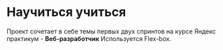 # Научиться учиться   
Проект сочетает в себе темы первых двух спринтов на курсе Яндекс практикум - **Beб-разработчик**
Используется Flex-box.
